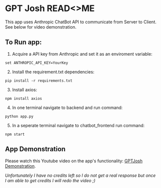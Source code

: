 # GPT Josh READ<>ME

This app uses Anthropic ChatBot API to communicate from Server to Client.
See below for video demonstration.

## To Run app:

1. Acquire a API key from Anthropic and set it as an enviroment variable:
```
set ANTHROPIC_API_KEY=YourKey
```

2. Install the requirement.txt dependencies:
```
pip install -r requirements.txt
```

3. Install axios:
```
npm install axios
```

4. In one terminal navigate to backend and run command:
```
python app.py
```

5. In a seperate terminal navigate to chatbot_frontend run command:
```
npm start
```

## App Demonstration
Please watch this Youtube video on the app's functionality: [GPTJosh Demonstration](https://youtu.be/TGF22gCyx6I). <br>

_Unfortunately I have no credits left so I do not get a real response but once I am able to get credits I will redo the video ;)_


